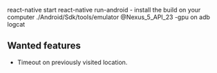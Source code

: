 react-native start
react-native run-android - install the build on your computer 
    ./Android/Sdk/tools/emulator @Nexus_5_API_23 -gpu on
    adb logcat


## Wanted features ##

- Timeout on previously visited location.
